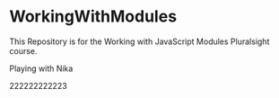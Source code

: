 # WorkingWithModules

This Repository is for the Working with JavaScript Modules Pluralsight course.

Playing with Nika

222222222223

